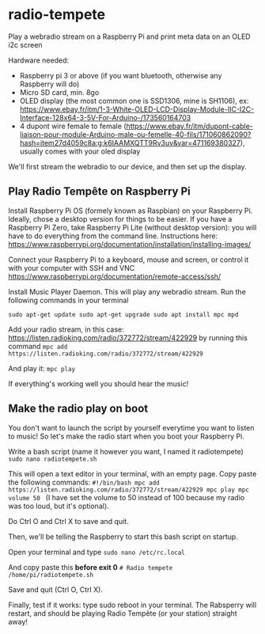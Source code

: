# radio-tempete
Play a webradio stream on a Raspberry Pi and print meta data on an OLED i2c screen

Hardware needed:
- Raspberry pi 3 or above (if you want bluetooth, otherwise any Raspberry will do)
- Micro SD card, min. 8go
- OLED display (the most common one is SSD1306, mine is SH1106), ex: https://www.ebay.fr/itm/1-3-White-OLED-LCD-Display-Module-IIC-I2C-Interface-128x64-3-5V-For-Arduino-/173560164703
- 4 dupont wire female to female (https://www.ebay.fr/itm/dupont-cable-liaison-pour-module-Arduino-male-ou-femelle-40-fils/171060862090?hash=item27d4059c8a:g:k6IAAMXQTT9Rv3uv&var=471169380327), usually comes with your oled display

We'll first stream the webradio to our device, and then set up the display.



## Play Radio Tempête on Raspberry Pi

Install Raspberry Pi OS (formely known as Raspbian) on your Raspberry Pi. Ideally, chose a desktop version for things to be easier. If you have a Raspberry Pi Zero, take Raspberry Pi Lite (without desktop version): you will have to do everything from the command line. Instructions here: https://www.raspberrypi.org/documentation/installation/installing-images/

Connect your Raspberry Pi to a keyboard, mouse and screen, or control it with your computer with SSH and VNC https://www.raspberrypi.org/documentation/remote-access/ssh/

Install Music Player Daemon. This will play any webradio stream. 
Run the following commands in your terminal
 
 `sudo apt-get update
 sudo apt-get upgrade
 sudo apt install mpc mpd`
 
 Add your radio stream, in this case: https://listen.radioking.com/radio/372772/stream/422929 by running this command
 `mpc add https://listen.radioking.com/radio/372772/stream/422929`
 
 And play it:
  `mpc play`
 
 If everything's working well you should hear the music!

## Make the radio play on boot

You don't want to launch the script by yourself everytime you want to listen to music! So let's make the radio start when you boot your Raspberry Pi.

Write a bash script (name it however you want, I named it radiotempete) 
`sudo nano radiotempete.sh`

This will open a text editor in your terminal, with an empty page. Copy paste the following commands:
`#!/bin/bash
mpc add https://listen.radioking.com/radio/372772/stream/422929
mpc play
mpc volume 50
`
(I have set the volume to 50 instead of 100 because my radio was too loud, but it's optional).

Do Ctrl O and Ctrl X to save and quit.


Then, we'll be telling the Raspberry to start this bash script on startup.

Open your terminal and type
`sudo nano /etc/rc.local`

And copy paste this **before exit 0**
`# Radio tempete
/home/pi/radiotempete.sh`

Save and quit (Ctrl O, Ctrl X).

Finally, test if it works: type sudo reboot in your terminal. The Rabsperry will restart, and should be playing Radio Tempête (or your station) straight away!

 
